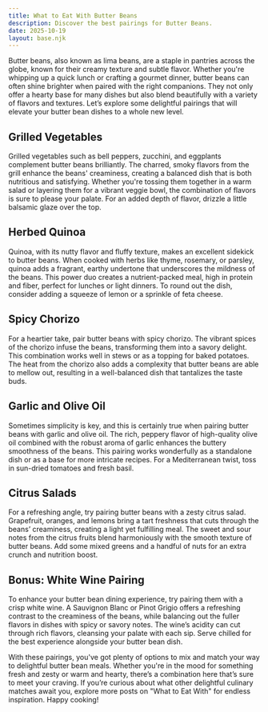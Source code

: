 ```yaml
---
title: What to Eat With Butter Beans
description: Discover the best pairings for Butter Beans.
date: 2025-10-19
layout: base.njk
---
```


Butter beans, also known as lima beans, are a staple in pantries across the globe, known for their creamy texture and subtle flavor. Whether you're whipping up a quick lunch or crafting a gourmet dinner, butter beans can often shine brighter when paired with the right companions. They not only offer a hearty base for many dishes but also blend beautifully with a variety of flavors and textures. Let’s explore some delightful pairings that will elevate your butter bean dishes to a whole new level.

## **Grilled Vegetables**

Grilled vegetables such as bell peppers, zucchini, and eggplants complement butter beans brilliantly. The charred, smoky flavors from the grill enhance the beans' creaminess, creating a balanced dish that is both nutritious and satisfying. Whether you're tossing them together in a warm salad or layering them for a vibrant veggie bowl, the combination of flavors is sure to please your palate. For an added depth of flavor, drizzle a little balsamic glaze over the top.

## **Herbed Quinoa**

Quinoa, with its nutty flavor and fluffy texture, makes an excellent sidekick to butter beans. When cooked with herbs like thyme, rosemary, or parsley, quinoa adds a fragrant, earthy undertone that underscores the mildness of the beans. This power duo creates a nutrient-packed meal, high in protein and fiber, perfect for lunches or light dinners. To round out the dish, consider adding a squeeze of lemon or a sprinkle of feta cheese.

## **Spicy Chorizo**

For a heartier take, pair butter beans with spicy chorizo. The vibrant spices of the chorizo infuse the beans, transforming them into a savory delight. This combination works well in stews or as a topping for baked potatoes. The heat from the chorizo also adds a complexity that butter beans are able to mellow out, resulting in a well-balanced dish that tantalizes the taste buds.

## **Garlic and Olive Oil**

Sometimes simplicity is key, and this is certainly true when pairing butter beans with garlic and olive oil. The rich, peppery flavor of high-quality olive oil combined with the robust aroma of garlic enhances the buttery smoothness of the beans. This pairing works wonderfully as a standalone dish or as a base for more intricate recipes. For a Mediterranean twist, toss in sun-dried tomatoes and fresh basil.

## **Citrus Salads**

For a refreshing angle, try pairing butter beans with a zesty citrus salad. Grapefruit, oranges, and lemons bring a tart freshness that cuts through the beans’ creaminess, creating a light yet fulfilling meal. The sweet and sour notes from the citrus fruits blend harmoniously with the smooth texture of butter beans. Add some mixed greens and a handful of nuts for an extra crunch and nutrition boost.

## **Bonus: White Wine Pairing**

To enhance your butter bean dining experience, try pairing them with a crisp white wine. A Sauvignon Blanc or Pinot Grigio offers a refreshing contrast to the creaminess of the beans, while balancing out the fuller flavors in dishes with spicy or savory notes. The wine’s acidity can cut through rich flavors, cleansing your palate with each sip. Serve chilled for the best experience alongside your butter bean dish.

With these pairings, you've got plenty of options to mix and match your way to delightful butter bean meals. Whether you're in the mood for something fresh and zesty or warm and hearty, there’s a combination here that’s sure to meet your craving. If you’re curious about what other delightful culinary matches await you, explore more posts on "What to Eat With" for endless inspiration. Happy cooking!